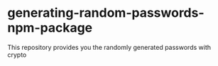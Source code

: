 # generating-random-passwords-npm-package
This repository provides you the randomly generated passwords with crypto 
